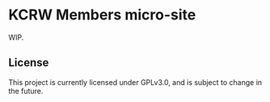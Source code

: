 # KCRW Members micro-site

WIP.

## License

This project is currently licensed under GPLv3.0, and is subject to change in the future.
